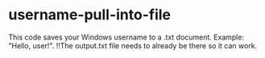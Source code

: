 # username-pull-into-file
This code saves your Windows username to a .txt document.
Example: "Hello, user!".
!!The output.txt file needs to already be there so it can work.
